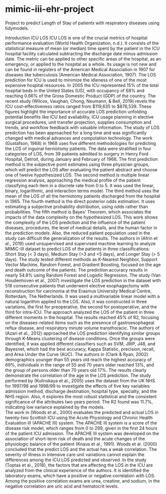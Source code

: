 # mimic-iii-ehr-project
Project to predict Length of Stay of patients with respiratory diseases using tidymodels.

Introduction
ICU LOS
ICU LOS is one of the crucial metrics of hospital performance evaluation (World Health Organization, n.d.). It consists of the statistical measure of mean (or median) time spent by the patient in the ICU hospital facility calculated subtracting the discharge date minus admission date. The metric can be applied to other specific areas of the hospital, as an emergency, or applied to the hospital as a whole. Its usage is not new and can be found in registers of the American Medical Association in 1907 for diseases like tuberculosis (American Medical Association, 1907). The LOS prediction for ICU is used to minimize the idleness of one of the most expensive hospital resources. In 2005 the ICU represented 15% of the total hospital beds in the United States (US), with occupancy of 68% and reaching 0.66% of the Gross Domestic Product (GDP) of the country. The recent study (Wilcox, Vaughan, Chong, Neumann, & Bell, 2019) revels the ICU cost-effectiveness ratios ranged from $119,635 to $876,539. These figures highlight the importance of accurate LOS prediction unfolding potential benefits like ICU bed availability, ICU usage planning in elective surgical procedures, unit transfer projection, supplies consumption and trends, and workflow feedback with valuable information.
The study of LOS prediction has been approached for a long time and was significantly changed with medical advances and computation technology. The work (Gustafson, 1968) in 1968 uses five different methodologies for predicting the LOS of inguinal herniotomy patients. The data were stratified in four categories of LOS, from 39 patients admitted to surgery in Henry Ford Hospital, Detroit, during January and February of 1966. The first prediction method is the subjective point estimates using three physician groups, which will predict the LOS after evaluating the patient abstract and choose one of twelve hypothesized LOS. The second method is multiple linear regression analysis, approaching the medical profile of the patient classifying each item in a discrete rate from 0 to 5. It was used the linear, binary, logarithmic, and interaction terms model. The third method uses the mean of the LOS of all the herniotomy patients discharged from the hospital in 1965. The fourth method is the direct posterior odds estimation. It uses estimating a subjective probability distribution, using odds rather than probabilities. The fifth method is Bayes' Theorem, which associates the impacts of the data complexity on the hypothesized LOS. This work shows the complexity of the LOS prediction and the influence of the patient diseases, procedures, the level of medical details, and the human factor in the prediction models. Also, the reduced patient population used in the study can difficult the generalization of the results. The authors in (Afrin et al., 2019) used unsupervised and supervised machine learning to analyze MIMIC-III dataset to predict LOS of the patients in three classifications: Short Stay (< 3 days), Medium Stay (>3 and <5 days), and Longer Stay (> 5 days). The study tested different methods as K-Nearest Neighbor, Support Vector Machine, Random Forest, and Gradient Boosting, focused on the age and death outcome of the patients. The prediction accuracy results in nearly 54.8% using Random Forest and Logistic Regression. The study (Van Houdenhoven et al., 2007) investigate the LOS prediction in the dataset with 518 consecutive patients that underwent elective esophagectomy with reconstruction for carcinoma at the Erasmus University Medical Centre, Rotterdam, The Netherlands. It was used a multivariable linear model with a natural logarithm applied to the LOS. Also, it was constructed in three variations, the first for preoperative, the second for postoperative, and the third for intra-ICU. The approach analyzed the LOS of the patient in three different moments in the hospital. The results reached 45% of R2, focusing on the diseases-related items such as the presence of gastroesophageal reflux disease, and respiratory minute volume transthoracic. The authors of (Azari et al., 2012) approached the LOS prediction identifying similar groups through K-Means clustering of disease conditions. Once the groups were identified, it was applied different classifiers such as SVM, JRIP, J48, and Bayesnet, which had the best accuracy, Kappa Statistic, precision, recall, and Area Under the Curve (AUC). The authors in (Clark & Ryan, 2002) demographics younger than 55 years old reach the highest accuracy of 69%, individuals in the range of 55 and 70 years older reached 13%, and the group of persons older than 70 years old 17%. The results clearly demonstrate the correlation of the age in the LOS prediction. The study performed by (Kulinskaya et al., 2005) uses the dataset from the UK NHS for 1997/98 and 1998/99 to investigate the effects of five key variables: admission method, discharge destination, hospital type, specialty, and the NHS region. Also, it explores the most robust statistical and the consistent significance of the attributes two years period. The R2 found was 11.7%, indicating low variance explained by the models.  
The work in (Woods et al., 2000) evaluates the predicted and actual LOS in twenty-two Scottish ICU using the Acute Physiology and Chronic Health Evaluation III (APACHE III) system. The APACHE III system is a score of the disease risk model, which ranges from 0 to 299, given in the first 24 hours of the patient ICU admission. The APACHE III system was developed on the association of short-term risk of death and the acute changes of the physiologic balance of the patient (Knaus et al., 1991). Woods et al. (2000) concluded that the predict LOS and the actual has a weak correlation. The severity of illness in intensive care unit variations cannot explain the differences among the ICU LOS predicted and observed. In the study (Toptas et al., 2018), the factors that are affecting the LOS in the ICU are analyzed from the clinical experience of the authors. It is identified the laboratory exams, which have a positive or negative correlation with LOS. Among the positive correlation exams are urea, creatine, and sodium, in the negative correlation are uric acid and hematocrit levels. 
